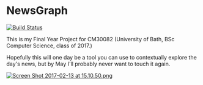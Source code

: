 # NewsGraph

[![Build Status](https://travis-ci.com/damasktb/NewsGraph.svg?token=t8SUpq2tFb6x2ycwG1px&branch=master)](https://travis-ci.com/damasktb/NewsGraph)

This is my Final Year Project for CM30082 (University of Bath, BSc Computer Science, class of 2017.)

Hopefully this will one day be a tool you can use to contextually explore the day's news, but by May I'll probably never want to touch it again.

[![Screen Shot 2017-02-13 at 15.10.50.png](https://s12.postimg.org/64g7dnfnx/Screen_Shot_2017_02_13_at_15_10_50.png)](https://s12.postimg.org/yu33aajnv/Screen_Shot_2017_02_13_at_15_10_50.png)
